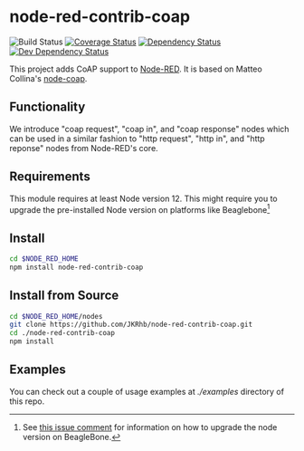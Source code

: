 node-red-contrib-coap
=====================
![Build Status](https://github.com/JKRhb/node-red-contrib-coap/workflows/Build%20Status/badge.svg)
[![Coverage Status](https://coveralls.io/repos/github/JKRhb/node-red-contrib-coap/badge.svg?branch=master)](https://coveralls.io/github/JKRhb/node-red-contrib-coap?branch=master)
[![Dependency Status](https://david-dm.org/JKRhb/node-red-contrib-coap.png)](https://david-dm.org/JKRhb/node-red-contrib-coap)
[![Dev Dependency Status](https://david-dm.org/JKRhb/node-red-contrib-coap/dev-status.png)](https://david-dm.org/JKRhb/node-red-contrib-coap#dev-badge-embed)

This project adds CoAP support to [Node-RED](http://nodered.org/). It is based on Matteo Collina's [node-coap](https://github.com/mcollina/node-coap).

Functionality
-------------
 We introduce "coap request", "coap in", and "coap response" nodes which can be used in a similar fashion to "http request", "http in", and "http reponse" nodes from Node-RED's core.

## Requirements

This module requires at least Node version 12.
This might require you to upgrade the pre-installed Node version on platforms like Beaglebone[^1]

[^1]: See [this issue comment](https://github.com/JKRhb/node-red-contrib-coap/issues/40#issuecomment-1086693878) for information on how to upgrade the node version on BeagleBone.

Install
-------

```bash
cd $NODE_RED_HOME
npm install node-red-contrib-coap
```

Install from Source
-------------------

```bash
cd $NODE_RED_HOME/nodes
git clone https://github.com/JKRhb/node-red-contrib-coap.git
cd ./node-red-contrib-coap
npm install
```

Examples
--------
You can check out a couple of usage examples at *./examples* directory of this repo.
